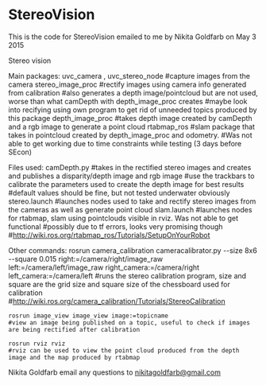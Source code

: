# StereoVision
This is the code for StereoVision emailed to me by Nikita Goldfarb on May 3 2015

Stereo vision

Main packages:
	uvc_camera , uvc_stereo_node	#capture images from the camera
	stereo_image_proc				#rectify images using camera info generated from calibration
									#also generates a depth image/pointcloud but are not used, worse than what camDepth with depth_image_proc creates
									#maybe look into recifying using own program to get rid of unneeded topics produced by this package
	depth_image_proc				#takes depth image created by camDepth and a rgb image to generate a point cloud
	rtabmap_ros						#slam package that takes in pointcloud created by depth_image_proc and odometry.
									#Was not able to get working due to time constraints while testing (3 days before SEcon)

Files used:
	camDepth.py						#takes in the rectified stereo images and creates and publishes a disparity/depth image and rgb image
									#use the trackbars to calibrate the parameters used to create the depth image for best results
									#default values should be fine, but not tested underwater obviously
	stereo.launch					#launches nodes used to take and rectify stereo images from the cameras as well as generate point cloud
	slam.launch 					#launches nodes for rtabmap, slam using pointclouds visible in rviz.  Was not able to get functional 
									#possibly due to tf errors, looks very promising though
									#http://wiki.ros.org/rtabmap_ros/Tutorials/SetupOnYourRobot

Other commands:
	rosrun camera_calibration cameracalibrator.py --size 8x6 --square 0.015 right:=/camera/right/image_raw left:=/camera/left/image_raw right_camera:=/camera/right left_camera:=/camera/left
	#runs the stereo calibration program, size and square are the grid size and square size of the chessboard used for calibration
	#http://wiki.ros.org/camera_calibration/Tutorials/StereoCalibration

	rosrun image_view image_view image:=topicname
	#view an image being published on a topic, useful to check if images are being rectified after calibration

	rosrun rviz rviz
	#rviz can be used to view the point cloud produced from the depth image and the map produced by rtabmap

Nikita Goldfarb
email any questions to nikitagoldfarb@gmail.com
